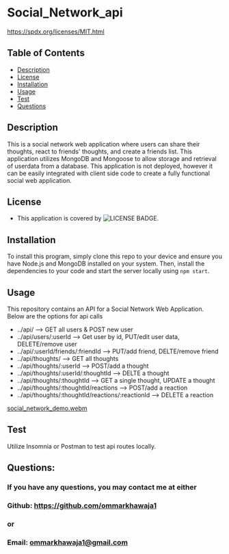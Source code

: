 # Social_Network_api

  https://spdx.org/licenses/MIT.html

  ## Table of Contents

  * [Description](#description)
  * [License](#license)
  * [Installation](#installation)
  * [Usage](#usage)
  * [Test](#test)
  * [Questions](#questions)

  ## Description
  This is a social network web application where users can share their thoughts, react to friends' thoughts, and create a friends list. This application utilizes MongoDB and Mongoose to allow storage and retrieval of userdata from a database. This application is not deployed, however it can be easily integrated with client side code to create a fully functional social web application. 
  ## License
  * This application is covered by ![LICENSE BADGE](https://img.shields.io/badge/license-MIT-brightgreen?style=for-the-badge).
  ## Installation
  To install this program, simply clone this repo to your device and ensure you have Node.js and MongoDB installed on your system. Then, install the dependencies to your code and start the server locally using `npm start`. 
  ## Usage
This repository contains an API for a Social Network Web Application. Below are the options for api calls

* ../api/ --> GET all users & POST new user
* ../api/users/:userId --> Get user by id, PUT/edit user data, DELETE/remove user
* ../api/:userId/friends/:friendId --> PUT/add friend, DELTE/remove friend
* ../api/thoughts/ --> GET all thoughts
* ../api/thoughts/:userId --> POST/add a thought
* ../api/thoughts/:userId/:thoughtId --> DELTE a thought
* ../api/thoughts/:thoughtId --> GET a single thought, UPDATE a thought
* ../api/thoughts/:thoughtId/reactions --> POST/add a reaction
*  ../api/thoughts/:thoughtId/reactions/:reactionId --> DELETE a reaction

[social_network_demo.webm](https://user-images.githubusercontent.com/79770445/185827067-bba865b8-917b-4b23-bb15-3a4e5b55d190.webm)

  ## Test
Utilize Insomnia or Postman to test api routes locally. 

  ## Questions:
  ### If you have any questions, you may contact me at either
  ### Github: https://github.com/ommarkhawaja1
  ### or
  ### Email: ommarkhawaja1@gmail.com
